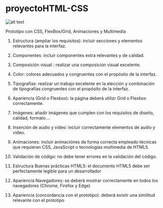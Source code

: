 # proyectoHTML-CSS

![alt text](http://url/to/img.png)

Prototipo con CSS, FlexBox/Grid, Animaciones y Multimedia

1. Estructura (ampliar los requisitos): incluir secciones y elementos relevantes para la interfaz.

2. Componentes:	incluir componentes extra  relevantes y de calidad.

3. Composición visual	: realizar una composición visual excelente.

4. Color: colores  adecuados y congruentes con el propósito de la interfaz.

5. Tipografías: realizar un trabajo excelente en la elección y combinación de tipografías congruentes con el propósito de la interfaz.

6. Apariencia (Grid o Flexbox):	la página deberá utilizr  Grid o Flexbox correctamente.

7. Imágenes: añadir imágenes que cumplen con los requisitos de diseño, calidad, formato….

8. Inserción de audio y vídeo: incluir correctamente elementos de audio y vídeo.

9. Animaciones: incluir animaciónes de forma correcta empleado técnicas que requieran CSS, JavaScript o tecnologías multimedia de HTML5.

10. Validación de código: no debe tener errores en la validación del código.

11. Estructura Buenas prácticas HTML5: el documento HTML5 debe ser perfectamente legible para un desarrollador

12. Apariencia Navegadores: se deberá mostrar correctamente en todos los navegadores (Chrome, Firefox y Edge)

13. Apariencia (concordancia con el prototipo):	deberá existir una similitud relevante con el prototipo
